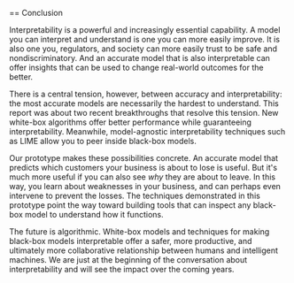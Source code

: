 == Conclusion

Interpretability is a powerful and increasingly essential capability. A model
you can interpret and understand is one you can more easily improve. It is also
one you, regulators, and society can more easily trust to be safe and
nondiscriminatory. And an accurate model that is also interpretable can offer
insights that can be used to change real-world outcomes for the better.

There is a central tension, however, between accuracy and interpretability: the
most accurate models are necessarily the hardest to understand. This report was
about two recent breakthroughs that resolve this tension. New white-box
algorithms offer better performance while guaranteeing interpretability.
Meanwhile, model-agnostic interpretability techniques such as LIME allow you to
peer inside black-box models.

Our prototype makes these possibilities concrete. An accurate model that
predicts which customers your business is about to lose is useful. But it's much
more useful if you can also see _why_ they are about to leave. In this way, you
learn about weaknesses in your business, and can perhaps even intervene to
prevent the losses. The techniques demonstrated in this prototype point the way 
toward building tools that can inspect any black-box model to understand how it functions.

The future is algorithmic. White-box models and techniques for making black-box
models interpretable offer a safer, more productive, and ultimately more
collaborative relationship between humans and intelligent machines. We are just
at the beginning of the conversation about interpretability and will see the
impact over the coming years.
